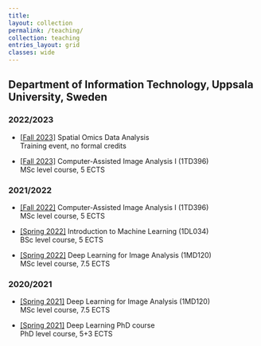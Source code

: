 ```yaml
---
title: 
layout: collection
permalink: /teaching/
collection: teaching
entries_layout: grid
classes: wide
---
```


## Department of Information Technology, Uppsala University, Sweden

### 2022/2023

* [[Fall 2023]](https://uppsala.instructure.com/courses/58516) Spatial Omics Data Analysis <br>
Training event, no formal credits

* [[Fall 2023]](https://www.uu.se/en/admissions/freestanding-courses/course/?kKod=1TD396&typ=1) Computer-Assisted Image Analysis I (1TD396) <br>
MSc level course, 5 ECTS

### 2021/2022

* [[Fall 2022]](https://www.uu.se/en/admissions/freestanding-courses/course/?kKod=1TD396&typ=1) Computer-Assisted Image Analysis I (1TD396) <br>
MSc level course, 5 ECTS

* [[Spring 2022]](https://www.uu.se/en/admissions/freestanding-courses/course/?kKod=1DL034&typ=1) Introduction to Machine Learning (1DL034) <br>
BSc level course, 5 ECTS

* [[Spring 2022]](https://www.uu.se/en/admissions/freestanding-courses/course/?kKod=1MD120&typ=1) Deep Learning for Image Analysis (1MD120) <br>
MSc level course, 7.5 ECTS

### 2020/2021

* [[Spring 2021]](https://www.uu.se/en/admissions/freestanding-courses/course/?kKod=1MD120&typ=1) Deep Learning for Image Analysis (1MD120) <br>
MSc level course, 7.5 ECTS

* [[Spring 2021]](http://www.it.uu.se/research/systems_and_control/education/2019/dl) Deep Learning PhD course <br>
PhD level course, 5+3 ECTS